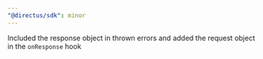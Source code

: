```yaml
---
"@directus/sdk": minor
---
```


Included the response object in thrown errors and added the request object in the `onResponse` hook
